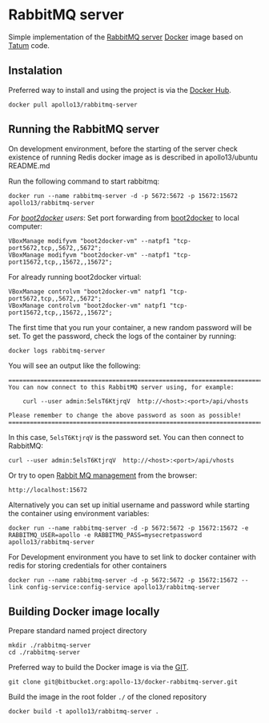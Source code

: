 # RabbitMQ server #

Simple implementation of the [RabbitMQ server](https://www.rabbitmq.com) [Docker](https://www.docker.com) image based on [Tatum](https://github.com/tutumcloud/tutum-docker-rabbitmq) code.

## Instalation ##

Preferred way to install and using the project is via the [Docker Hub](https://hub.docker.com).

    docker pull apollo13/rabbitmq-server

## Running the RabbitMQ server ##

On development environment, before the starting of the server check existence of running Redis docker image as is described in apollo13/ubuntu README.md

Run the following command to start rabbitmq:

    docker run --name rabbitmq-server -d -p 5672:5672 -p 15672:15672 apollo13/rabbitmq-server

*For [boot2docker](https://github.com/boot2docker/boot2docker-cli) users*: Set port forwarding from [boot2docker](https://github.com/boot2docker/boot2docker/blob/master/doc/WORKAROUNDS.md) to local computer:

    VBoxManage modifyvm "boot2docker-vm" --natpf1 "tcp-port5672,tcp,,5672,,5672";
    VBoxManage modifyvm "boot2docker-vm" --natpf1 "tcp-port15672,tcp,,15672,,15672";

For already running boot2docker virtual:

    VBoxManage controlvm "boot2docker-vm" natpf1 "tcp-port5672,tcp,,5672,,5672";
    VBoxManage controlvm "boot2docker-vm" natpf1 "tcp-port15672,tcp,,15672,,15672";

The first time that you run your container, a new random password will be set.
To get the password, check the logs of the container by running:

    docker logs rabbitmq-server

You will see an output like the following:

    ========================================================================
    You can now connect to this RabbitMQ server using, for example:

        curl --user admin:5elsT6KtjrqV  http://<host>:<port>/api/vhosts

    Please remember to change the above password as soon as possible!
    ========================================================================

In this case, `5elsT6KtjrqV` is the password set.
You can then connect to RabbitMQ:

    curl --user admin:5elsT6KtjrqV  http://<host>:<port>/api/vhosts

Or try to open [Rabbit MQ management](https://www.rabbitmq.com/management.html) from the browser:

    http://localhost:15672

Alternatively you can set up initial username and password while starting the container using environment variables:

    docker run --name rabbitmq-server -d -p 5672:5672 -p 15672:15672 -e RABBITMQ_USER=apollo -e RABBITMQ_PASS=mysecretpassword apollo13/rabbitmq-server

For Development environment you have to set link to docker container with redis for storing credentials for other containers

    docker run --name rabbitmq-server -d -p 5672:5672 -p 15672:15672 --link config-service:config-service apollo13/rabbitmq-server


## Building Docker image locally

Prepare standard named project directory

    mkdir ./rabbitmq-server
    cd ./rabbitmq-server

Preferred way to build the Docker image is via the [GIT](http://git-scm.com).

    git clone git@bitbucket.org:apollo-13/docker-rabbitmq-server.git

Build the image in the root folder `./` of the cloned repository

    docker build -t apollo13/rabbitmq-server .
